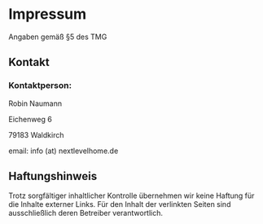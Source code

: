 # Impressum
Angaben gemäß §5 des TMG

## Kontakt
### Kontaktperson:
Robin Naumann

Eichenweg 6

79183 Waldkirch

email: info (at) nextlevelhome.de

## Haftungshinweis
Trotz sorgfältiger inhaltlicher Kontrolle übernehmen wir keine Haftung für die Inhalte externer Links. Für den Inhalt der verlinkten Seiten sind ausschließlich deren Betreiber verantwortlich.